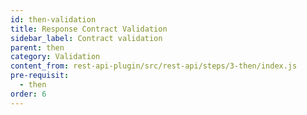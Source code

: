 ```yaml
---
id: then-validation
title: Response Contract Validation
sidebar_label: Contract validation
parent: then
category: Validation
content_from: rest-api-plugin/src/rest-api/steps/3-then/index.js
pre-requisit:
  - then
order: 6
---
```


